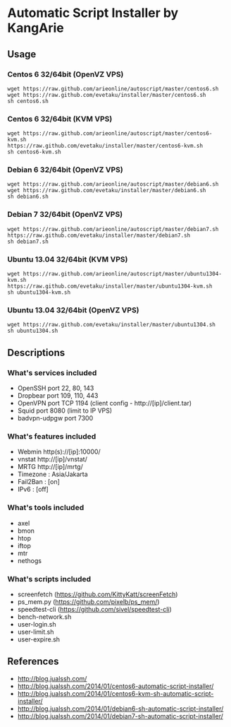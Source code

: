 Automatic Script Installer by KangArie
==========

## Usage
### Centos 6 32/64bit (OpenVZ VPS)
```
wget https://raw.github.com/arieonline/autoscript/master/centos6.sh
wget https://raw.github.com/evetaku/installer/master/centos6.sh
sh centos6.sh
```

### Centos 6 32/64bit (KVM VPS)
```
wget https://raw.github.com/arieonline/autoscript/master/centos6-kvm.sh
https://raw.github.com/evetaku/installer/master/centos6-kvm.sh
sh centos6-kvm.sh
```

### Debian 6 32/64bit (OpenVZ VPS)
```
wget https://raw.github.com/arieonline/autoscript/master/debian6.sh
wget https://raw.github.com/evetaku/installer/master/debian6.sh
sh debian6.sh
```

### Debian 7 32/64bit (OpenVZ VPS)
```
wget https://raw.github.com/arieonline/autoscript/master/debian7.sh
https://raw.github.com/evetaku/installer/master/debian7.sh
sh debian7.sh
```

### Ubuntu 13.04 32/64bit (KVM VPS)
```
wget https://raw.github.com/arieonline/autoscript/master/ubuntu1304-kvm.sh
https://raw.github.com/evetaku/installer/master/ubuntu1304-kvm.sh
sh ubuntu1304-kvm.sh
```

### Ubuntu 13.04 32/64bit (OpenVZ VPS)
```
wget https://raw.github.com/evetaku/installer/master/ubuntu1304.sh
sh ubuntu1304.sh
```


## Descriptions

### What's services included
* OpenSSH port 22, 80, 143
* Dropbear port 109, 110, 443
* OpenVPN port TCP 1194 (client config - http://[ip]/client.tar)
* Squid port 8080 (limit to IP VPS)
* badvpn-udpgw port 7300

### What's features included
* Webmin http(s)://[ip]:10000/
* vnstat http://[ip]/vnstat/
* MRTG http://[ip]/mrtg/
* Timezone : Asia/Jakarta
* Fail2Ban : [on]
* IPv6     : [off]

### What's tools included
* axel
* bmon
* htop
* iftop
* mtr
* nethogs  

### What's scripts included
* screenfetch (https://github.com/KittyKatt/screenFetch)
* ps_mem.py (https://github.com/pixelb/ps_mem/)
* speedtest-cli (https://github.com/sivel/speedtest-cli)
* bench-network.sh
* user-login.sh
* user-limit.sh
* user-expire.sh

## References
* http://blog.jualssh.com/
* http://blog.jualssh.com/2014/01/centos6-automatic-script-installer/
* http://blog.jualssh.com/2014/01/centos6-kvm-sh-automatic-script-installer/
* http://blog.jualssh.com/2014/01/debian6-sh-automatic-script-installer/
* http://blog.jualssh.com/2014/01/debian7-sh-automatic-script-installer/
